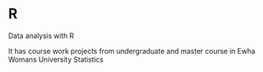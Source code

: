 # R
Data analysis with R

It has course work projects from undergraduate and master course in Ewha Womans University Statistics
